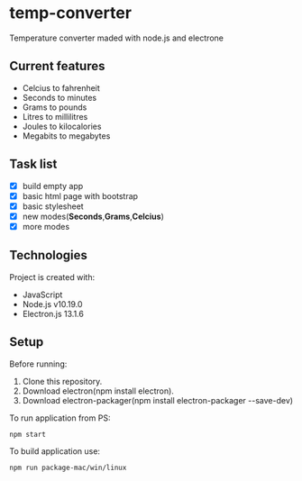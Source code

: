 # temp-converter
Temperature converter maded with node.js and electrone




## Current features

* Celcius to fahrenheit
* Seconds to minutes
* Grams to pounds
* Litres to millilitres
* Joules to kilocalories
* Megabits to megabytes

## Task list

- [x] build empty app
- [x] basic html page with bootstrap
- [x] basic stylesheet
- [x] new modes(**Seconds**,**Grams**,**Celcius**)
- [x] more modes

## Technologies

Project is created with:
* JavaScript
* Node.js v10.19.0
* Electron.js 13.1.6

## Setup

Before running:

1. Clone this repository.
2. Download electron(npm install electron).
3. Download electron-packager(npm install electron-packager --save-dev)

To run application from PS:
```
npm start
```

To build application use:

```
npm run package-mac/win/linux
```

